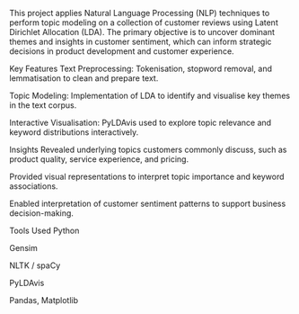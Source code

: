 This project applies Natural Language Processing (NLP) techniques to perform topic modeling on a collection of customer reviews using Latent Dirichlet Allocation (LDA). The primary objective is to uncover dominant themes and insights in customer sentiment, which can inform strategic decisions in product development and customer experience.

Key Features
Text Preprocessing: Tokenisation, stopword removal, and lemmatisation to clean and prepare text.

Topic Modeling: Implementation of LDA to identify and visualise key themes in the text corpus.

Interactive Visualisation: PyLDAvis used to explore topic relevance and keyword distributions interactively.

Insights
Revealed underlying topics customers commonly discuss, such as product quality, service experience, and pricing.

Provided visual representations to interpret topic importance and keyword associations.

Enabled interpretation of customer sentiment patterns to support business decision-making.

Tools Used
Python

Gensim

NLTK / spaCy

PyLDAvis

Pandas, Matplotlib

